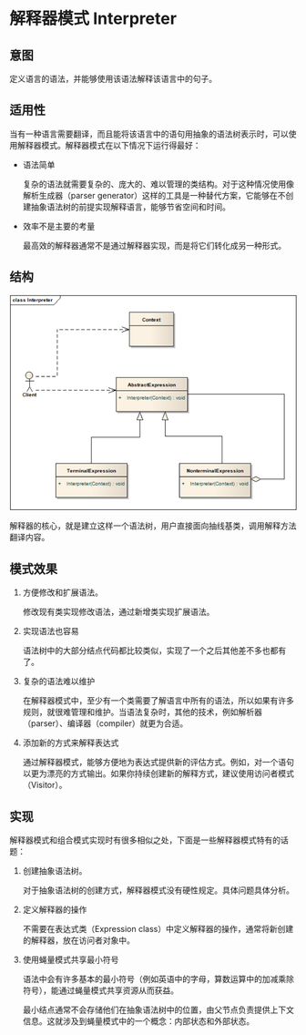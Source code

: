 # 解释器模式 Interpreter

## 意图
定义语言的语法，并能够使用该语法解释该语言中的句子。

## 适用性
当有一种语言需要翻译，而且能将该语言中的语句用抽象的语法树表示时，可以使用解释器模式。解释器模式在以下情况下运行得最好：

* 语法简单

	复杂的语法就需要复杂的、庞大的、难以管理的类结构。对于这种情况使用像解析生成器（parser generator）这样的工具是一种替代方案，它能够在不创建抽象语法树的前提实现解释语言，能够节省空间和时间。

* 效率不是主要的考量

	最高效的解释器通常不是通过解释器实现，而是将它们转化成另一种形式。

## 结构

![structure](./res/Interpreter.png)

解释器的核心，就是建立这样一个语法树，用户直接面向抽线基类，调用解释方法翻译内容。

## 模式效果

1. 方便修改和扩展语法。

	修改现有类实现修改语法，通过新增类实现扩展语法。

2. 实现语法也容易

	语法树中的大部分结点代码都比较类似，实现了一个之后其他差不多也都有了。

3. 复杂的语法难以维护

	在解释器模式中，至少有一个类需要了解语言中所有的语法，所以如果有许多规则，就很难管理和维护。当语法复杂时，其他的技术，例如解析器（parser）、编译器（compiler）就更为合适。

4. 添加新的方式来解释表达式

	通过解释器模式，能够方便地为表达式提供新的评估方式。例如，对一个语句以更为漂亮的方式输出。如果你持续创建新的解释方式，建议使用访问者模式（Visitor）。

## 实现
解释器模式和组合模式实现时有很多相似之处，下面是一些解释器模式特有的话题：

1. 创建抽象语法树。

	对于抽象语法树的创建方式，解释器模式没有硬性规定。具体问题具体分析。
2. 定义解释器的操作

	不需要在表达式类（Expression class）中定义解释器的操作，通常将新创建的解释器，放在访问者对象中。
3. 使用蝇量模式共享最小符号

	语法中会有许多基本的最小符号（例如英语中的字母，算数运算中的加减乘除符号），能通过蝇量模式共享资源从而获益。

	最小结点通常不会存储他们在抽象语法树中的位置，由父节点负责提供上下文信息。这就涉及到蝇量模式中的一个概念：内部状态和外部状态。